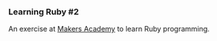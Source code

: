 ### Learning Ruby #2

An exercise at [Makers Academy](http://www.makersacademy.com) to learn Ruby programming.